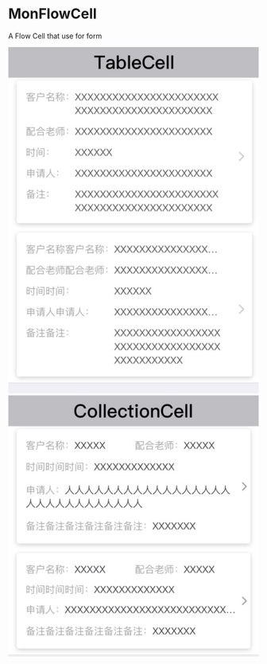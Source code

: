 # MonFlowCell
A Flow Cell that use for form

![](https://github.com/pingzimon/MonFlowCell/raw/master/CellTest/Pic/SampleTablecell.png) 
![](https://github.com/pingzimon/MonFlowCell/raw/master/CellTest/Pic/SampleCollectCell.png) 
